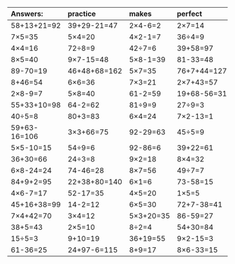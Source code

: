 | Answers: | practice | makes | perfect | ! |
| :--- | :--- | :--- | :--- | :--- |
| 58+13+21=92 | 39+29-21=47 | 2×4-6=2 | 2×7=14 | 94+51+39=184 | 
| 7×5=35 | 5×4=20 | 4×2-1=7 | 36÷4=9 | 4×2=8 | 
| 4×4=16 | 72÷8=9 | 42÷7=6 | 39+58=97 | 8×7-33=23 | 
| 8×5=40 | 9×7-15=48 | 5×8-1=39 | 81-33=48 | 7×7=49 | 
| 89-70=19 | 46+48+68=162 | 5×7=35 | 76+7+44=127 | 7×4=28 | 
| 8+46=54 | 6×6=36 | 7×3=21 | 2×7+43=57 | 76-53=23 | 
| 2×8-9=7 | 5×8=40 | 61-2=59 | 19+68-56=31 | 4×6=24 | 
| 55+33+10=98 | 64-2=62 | 81÷9=9 | 27÷9=3 | 9×5=45 | 
| 40÷5=8 | 80+3=83 | 6×4=24 | 7×2-13=1 | 7×2=14 | 
| 59+63-16=106 | 3×3+66=75 | 92-29=63 | 45÷5=9 | 15÷3=5 | 
| 5×5-10=15 | 54÷9=6 | 92-86=6 | 39+22=61 | 6÷3=2 | 
| 36+30=66 | 24÷3=8 | 9×2=18 | 8×4=32 | 40+27+56=123 | 
| 6×8-24=24 | 74-46=28 | 8×7=56 | 49÷7=7 | 98-42=56 | 
| 84+9+2=95 | 22+38+80=140 | 6×1=6 | 73-58=15 | 8×6=48 | 
| 4×6-7=17 | 52-17=35 | 4×5=20 | 1×5=5 | 22+80-12=90 | 
| 45+16+38=99 | 14-2=12 | 6×5=30 | 72+7-38=41 | 4×9=36 | 
| 7×4+42=70 | 3×4=12 | 5×3+20=35 | 86-59=27 | 2×8=16 | 
| 38+5=43 | 2×5=10 | 8÷2=4 | 54+30=84 | 7×1=7 | 
| 15÷5=3 | 9+10=19 | 36+19=55 | 9×2-15=3 | 7×9=63 | 
| 61-36=25 | 24+97-6=115 | 8+9=17 | 8×6-33=15 | 16÷2=8 | 
